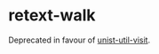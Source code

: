 # retext-walk

Deprecated in favour of [unist-util-visit](https://github.com/wooorm/unist-util-visit).
